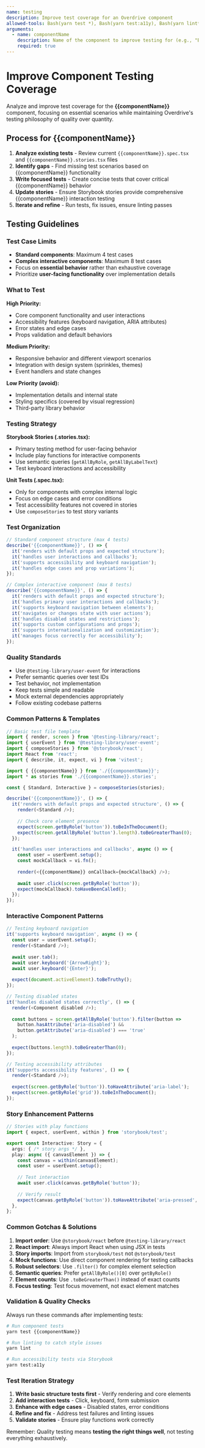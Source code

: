 ```yaml
---
name: testing
description: Improve test coverage for an Overdrive component
allowed-tools: Bash(yarn test *), Bash(yarn test:a11y), Bash(yarn lint*), Read, Glob, Grep, Edit, MultiEdit, Write
arguments:
  - name: componentName
    description: Name of the component to improve testing for (e.g., "Button", "DatePicker")
    required: true
---
```


# Improve Component Testing Coverage

Analyze and improve test coverage for the **{{componentName}}** component, focusing on essential scenarios while maintaining Overdrive's testing philosophy of quality over quantity.

## Process for {{componentName}}

1. **Analyze existing tests** - Review current `{{componentName}}.spec.tsx` and `{{componentName}}.stories.tsx` files
2. **Identify gaps** - Find missing test scenarios based on {{componentName}} functionality  
3. **Write focused tests** - Create concise tests that cover critical {{componentName}} behavior
4. **Update stories** - Ensure Storybook stories provide comprehensive {{componentName}} interaction testing
5. **Iterate and refine** - Run tests, fix issues, ensure linting passes

## Testing Guidelines

### Test Case Limits
- **Standard components**: Maximum 4 test cases
- **Complex interactive components**: Maximum 8 test cases
- Focus on **essential behavior** rather than exhaustive coverage
- Prioritize **user-facing functionality** over implementation details

### What to Test

**High Priority:**
- Core component functionality and user interactions
- Accessibility features (keyboard navigation, ARIA attributes)
- Error states and edge cases
- Props validation and default behaviors

**Medium Priority:**
- Responsive behavior and different viewport scenarios
- Integration with design system (sprinkles, themes)
- Event handlers and state changes

**Low Priority (avoid):**
- Implementation details and internal state
- Styling specifics (covered by visual regression)
- Third-party library behavior

### Testing Strategy

**Storybook Stories (.stories.tsx):**
- Primary testing method for user-facing behavior
- Include play functions for interactive components
- Use semantic queries (`getAllByRole`, `getAllByLabelText`)
- Test keyboard interactions and accessibility

**Unit Tests (.spec.tsx):**
- Only for components with complex internal logic
- Focus on edge cases and error conditions
- Test accessibility features not covered in stories
- Use `composeStories` to test story variants

### Test Organization

```typescript
// Standard component structure (max 4 tests)
describe('{{componentName}}', () => {
  it('renders with default props and expected structure');
  it('handles user interactions and callbacks');
  it('supports accessibility and keyboard navigation');
  it('handles edge cases and prop variations');
});

// Complex interactive component (max 8 tests)
describe('{{componentName}}', () => {
  it('renders with default props and expected structure');
  it('handles primary user interactions and callbacks');
  it('supports keyboard navigation between elements');
  it('navigates or changes state with user actions');
  it('handles disabled states and restrictions');
  it('supports custom configurations and props');
  it('supports internationalization and customization');
  it('manages focus correctly for accessibility');
});
```

### Quality Standards

- Use `@testing-library/user-event` for interactions
- Prefer semantic queries over test IDs
- Test behavior, not implementation
- Keep tests simple and readable
- Mock external dependencies appropriately
- Follow existing codebase patterns

### Common Patterns & Templates

```typescript
// Basic test file template
import { render, screen } from '@testing-library/react';
import { userEvent } from '@testing-library/user-event';
import { composeStories } from '@storybook/react';
import React from 'react';
import { describe, it, expect, vi } from 'vitest';

import { {{componentName}} } from './{{componentName}}';
import * as stories from './{{componentName}}.stories';

const { Standard, Interactive } = composeStories(stories);

describe('{{componentName}}', () => {
  it('renders with default props and expected structure', () => {
    render(<Standard />);
    
    // Check core element presence
    expect(screen.getByRole('button')).toBeInTheDocument();
    expect(screen.getAllByRole('button').length).toBeGreaterThan(0);
  });

  it('handles user interactions and callbacks', async () => {
    const user = userEvent.setup();
    const mockCallback = vi.fn();
    
    render(<{{componentName}} onCallback={mockCallback} />);
    
    await user.click(screen.getByRole('button'));
    expect(mockCallback).toHaveBeenCalled();
  });
});
```

### Interactive Component Patterns

```typescript
// Testing keyboard navigation
it('supports keyboard navigation', async () => {
  const user = userEvent.setup();
  render(<Standard />);
  
  await user.tab();
  await user.keyboard('{ArrowRight}');
  await user.keyboard('{Enter}');
  
  expect(document.activeElement).toBeTruthy();
});

// Testing disabled states  
it('handles disabled states correctly', () => {
  render(<Component disabled />);
  
  const buttons = screen.getAllByRole('button').filter(button => 
    button.hasAttribute('aria-disabled') && 
    button.getAttribute('aria-disabled') === 'true'
  );
  
  expect(buttons.length).toBeGreaterThan(0);
});

// Testing accessibility attributes
it('supports accessibility features', () => {
  render(<Standard />);
  
  expect(screen.getByRole('button')).toHaveAttribute('aria-label');
  expect(screen.getByRole('grid')).toBeInTheDocument();
});
```

### Story Enhancement Patterns

```typescript
// Stories with play functions
import { expect, userEvent, within } from 'storybook/test';

export const Interactive: Story = {
  args: { /* story args */ },
  play: async ({ canvasElement }) => {
    const canvas = within(canvasElement);
    const user = userEvent.setup();
    
    // Test interaction
    await user.click(canvas.getByRole('button'));
    
    // Verify result
    expect(canvas.getByRole('button')).toHaveAttribute('aria-pressed', 'true');
  },
};
```

### Common Gotchas & Solutions

1. **Import order**: Use `@storybook/react` before `@testing-library/react`
2. **React import**: Always import React when using JSX in tests  
3. **Story imports**: Import from `storybook/test` not `@storybook/test`
4. **Mock functions**: Use direct component rendering for testing callbacks
5. **Robust selectors**: Use `.filter()` for complex element selection
6. **Semantic queries**: Prefer `getAllByRole()[0]` over `getByRole()`
7. **Element counts**: Use `.toBeGreaterThan()` instead of exact counts
8. **Focus testing**: Test focus movement, not exact element matches

### Validation & Quality Checks

Always run these commands after implementing tests:

```bash
# Run component tests
yarn test {{componentName}}

# Run linting to catch style issues  
yarn lint

# Run accessibility tests via Storybook
yarn test:a11y
```

### Test Iteration Strategy

1. **Write basic structure tests first** - Verify rendering and core elements
2. **Add interaction tests** - Click, keyboard, form submission
3. **Enhance with edge cases** - Disabled states, error conditions
4. **Refine and fix** - Address test failures and linting issues
5. **Validate stories** - Ensure play functions work correctly

Remember: Quality testing means **testing the right things well**, not testing everything exhaustively.